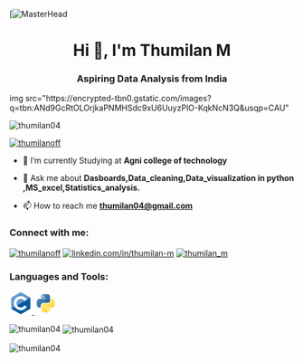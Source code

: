 [![MasterHead](https://imarticus.org/blog/wp-content/uploads/2019/05/daonline.gif)
<h1 align="center">Hi 👋, I'm Thumilan M</h1>
<h3 align="center">Aspiring Data Analysis from India</h3>

<div> img src="https://encrypted-tbn0.gstatic.com/images?q=tbn:ANd9GcRtOLOrjkaPNMHSdc9xU6UuyzPlO-KqkNcN3Q&usqp=CAU"</div>

<p align="left"> <img src="https://komarev.com/ghpvc/?username=thumilan04&label=Profile%20views&color=0e75b6&style=flat" alt="thumilan04" /> </p>

<p align="left"> <a href="https://twitter.com/thumilanoff" target="blank"><img src="https://img.shields.io/twitter/follow/thumilanoff?logo=twitter&style=for-the-badge" alt="thumilanoff" /></a> </p>

- 🔭 I’m currently Studying at **Agni college of technology**

- 💬 Ask me about **Dasboards,Data_cleaning,Data_visualization in python ,MS_excel,Statistics_analysis.**

- 📫 How to reach me **thumilan04@gmail.com**

<h3 align="left">Connect with me:</h3>
<p align="left">
<a href="https://twitter.com/thumilanoff" target="blank"><img align="center" src="https://raw.githubusercontent.com/rahuldkjain/github-profile-readme-generator/master/src/images/icons/Social/twitter.svg" alt="thumilanoff" height="30" width="40" /></a>
<a href="https://linkedin.com/in/linkedin.com/in/thumilan-m" target="blank"><img align="center" src="https://raw.githubusercontent.com/rahuldkjain/github-profile-readme-generator/master/src/images/icons/Social/linked-in-alt.svg" alt="linkedin.com/in/thumilan-m" height="30" width="40" /></a>
<a href="https://instagram.com/thumilan_m" target="blank"><img align="center" src="https://raw.githubusercontent.com/rahuldkjain/github-profile-readme-generator/master/src/images/icons/Social/instagram.svg" alt="thumilan_m" height="30" width="40" /></a>
</p>

<h3 align="left">Languages and Tools:</h3>
<p align="left"> <a href="https://www.cprogramming.com/" target="_blank" rel="noreferrer"> <img src="https://raw.githubusercontent.com/devicons/devicon/master/icons/c/c-original.svg" alt="c" width="40" height="40"/> </a> <a href="https://www.python.org" target="_blank" rel="noreferrer"> <img src="https://raw.githubusercontent.com/devicons/devicon/master/icons/python/python-original.svg" alt="python" width="40" height="40"/> </a> </p>

<p><img align="left" src="https://github-readme-stats.vercel.app/api/top-langs?username=thumilan04&show_icons=true&locale=en&layout=compact" alt="thumilan04" /></p>

<p>&nbsp;<img align="center" src="https://github-readme-stats.vercel.app/api?username=thumilan04&show_icons=true&locale=en" alt="thumilan04" /></p>

<p><img align="center" src="https://github-readme-streak-stats.herokuapp.com/?user=thumilan04&" alt="thumilan04" /></p>


